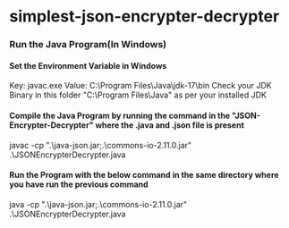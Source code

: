 # simplest-json-encrypter-decrypter

### Run the Java Program(In Windows)

#### Set the Environment Variable in Windows
Key:  javac.exe
Value:  C:\Program Files\Java\jdk-17\bin
Check your JDK Binary in this folder "C:\Program Files\Java\" as per your installed JDK

#### Compile the Java Program by running the command in the "JSON-Encrypter-Decrypter" where the .java and .json file is present
javac -cp ".\java-json.jar;.\commons-io-2.11.0.jar" .\JSONEncrypterDecrypter.java

#### Run the Program with the below command in the same directory where you have run the previous command
java -cp ".\java-json.jar;.\commons-io-2.11.0.jar" .\JSONEncrypterDecrypter.java
